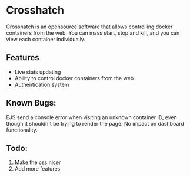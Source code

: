 # Crosshatch

Crosshatch is an opensource software that allows controlling docker containers from the web. You can mass start, stop and kill, and you can view each container individually.

## Features

- Live stats updating
- Ability to control docker containers from the web
- Authentication system

## Known Bugs:

EJS send a console error when visiting an unknown container ID, even though it shouldn't be trying to render the page. No impact on dashboard functionality.

## Todo:
1. Make the css nicer
2. Add more features